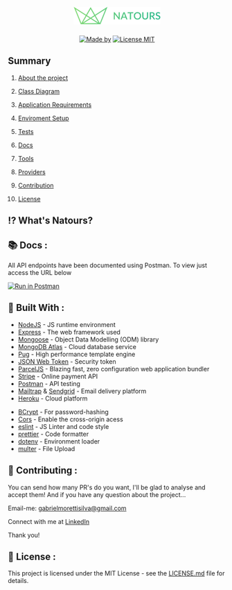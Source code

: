 <h1 align="center">
  <br>
  <a href="https://lakshman-natours.herokuapp.com/"><img src="https://github.com/GabrielMorettii/Natours/blob/master/public/img/logo-green.png" alt="Natours" width="200"></a>
</h1>

<div align="center">
  <a href="https://www.linkedin.com/in/gabriel-morettii/"><img alt="Made by" src="https://img.shields.io/badge/made%20by-Gabriel%20Moretti-%49c31b"></a>
  <a href="https://opensource.org/licenses/MIT"><img alt="License MIT" src="https://img.shields.io/badge/license-MIT-brightgreen"></a>
</div>

## Summary

1. [About the project](#general-information)

2. [Class Diagram](#class-diagram)

3. [Application Requirements](#requirements)

4. [Enviroment Setup](#enviroment-setup)

5. [Tests](#tests)

6. [Docs](#docs)

7. [Tools](#tools)

8. [Providers](#providers)

9. [Contribution](#contributing)

10. [License](#license)

## ⁉ What's Natours? <a name="general-information" />

## 📚 Docs <a name="docs" />:

All API endpoints have been documented using Postman. To view just access the URL below

[![Run in Postman](https://run.pstmn.io/button.svg)](https://app.getpostman.com/run-collection/491e3d3d4201354f0ca0?action=collection%2Fimport)

## 🔧 Built With <a name="tools" />:

* [NodeJS](https://nodejs.org/en/) - JS runtime environment
* [Express](http://expressjs.com/) - The web framework used
* [Mongoose](https://mongoosejs.com/) - Object Data Modelling (ODM) library
* [MongoDB Atlas](https://www.mongodb.com/cloud/atlas) - Cloud database service
* [Pug](https://pugjs.org/api/getting-started.html) - High performance template engine
* [JSON Web Token](https://jwt.io/) - Security token
* [ParcelJS](https://parceljs.org/) - Blazing fast, zero configuration web application bundler
* [Stripe](https://stripe.com/) - Online payment API
* [Postman](https://www.getpostman.com/) - API testing
* [Mailtrap](https://mailtrap.io/) & [Sendgrid](https://sendgrid.com/) - Email delivery platform
* [Heroku](https://www.heroku.com/) - Cloud platform
- [BCrypt](https://www.npmjs.com/package/bcrypt 'BCrypt') - For password-hashing
- [Cors](https://www.npmjs.com/package/cors 'Cors') - Enable the cross-origin acess
- [eslint](https://eslint.org/) - JS Linter and code style
- [prettier](https://github.com/prettier/prettier) - Code formatter
- [dotenv](https://github.com/motdotla/dotenv) - Environment loader
- [multer](https://github.com/expressjs/multer) - File Upload

## 🧐 Contributing <a name="contributing" />:

You can send how many PR's do you want, I'll be glad to analyse and accept them! And if you have any question about the project...

Email-me: gabrielmorettisilva@gmail.com

Connect with me at [LinkedIn](https://www.linkedin.com/in/gabriel-morettii/)

Thank you!

## 🔑 License <a name="license" />:

This project is licensed under the MIT License - see the [LICENSE.md](https://github.com/GabrielMorettii/Amatronic/blob/main/LICENSE) file for details.
